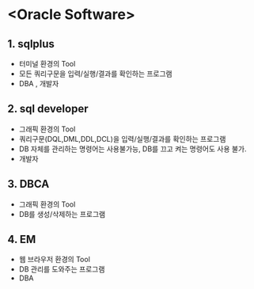 # &lt;Oracle Software>
  
  
  ## 1. sqlplus
  - 터미널 환경의 Tool 
  - 모든 쿼리구문을 입력/실행/결과를 확인하는 프로그램
  - DBA , 개발자

## 2. sql developer
- 그래픽 환경의 Tool 
- 쿼리구문(DQL,DML,DDL,DCL)을 입력/실행/결과를 확인하는 프로그램
- DB 자체를 관리하는 명령어는 사용불가능, DB를 끄고 켜는 명령어도 사용 불가. 
- 개발자

## 3. DBCA
- 그래픽 환경의 Tool 
- DB를 생성/삭제하는 프로그램 

## 4. EM
- 웹 브라우저 환경의 Tool 
- DB 관리를 도와주는 프로그램
- DBA
